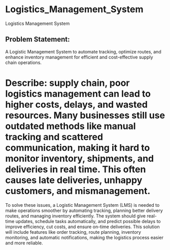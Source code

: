 # Logistics_Management_System
Logistics Management System
## **Problem Statement:** 
A Logistic Management System to automate tracking, optimize routes, and enhance inventory management for efficient and cost-effective supply chain operations.
# **Describe:**  supply chain, poor logistics management can lead to higher costs, delays, and wasted resources. Many businesses still use outdated methods like manual tracking and scattered communication, making it hard to monitor inventory, shipments, and deliveries in real time. This often causes late deliveries, unhappy customers, and mismanagement.
To solve these issues, a Logistic Management System (LMS) is needed to make operations smoother by automating tracking, planning better delivery routes, and managing inventory efficiently. The system should give real-time updates, schedule tasks automatically, and predict possible delays to improve efficiency, cut costs, and ensure on-time deliveries.
This solution will include features like order tracking, route planning, inventory monitoring, and automatic notifications, making the logistics process easier and more reliable.
